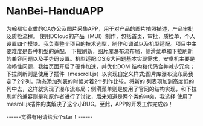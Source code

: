 # NanBei-HanduAPP
为翰都实业做的OA办公及图片采集APP，用于对产品的图片拍照描述，产品审批及质检流程。
使用DCloud的产品（MUI）制作，包括首页，审批，质检单，个人设置四个模块。我负责整个项目的技术选型，制作和调试以及机型适配。项目中主要难度是各种机型的适配，
下拉刷新，图片库瀑布流布局，侧滑菜单和下拉刷新的兼容问题以及手势码设置。机型适配IOS没大问题基本实现需求，安卓机主要是流畅性问题，我给页面开启了硬件加速，并优化DOM
结构和代码合并减少冗余；下拉刷新则是使用了插件（mescroll.js）以实现自定义样式;图片库瀑布流布局我定了2个列，动态添加列表的时候对着2个列作比较，将新的
列表项加到高度低的列中去，这样就实现了瀑布流布局；侧滑菜单则是使用了官网的结构实现，和下拉刷新的兼容则是和原作者进行了讨论，后来知道是两个类的冲突，我选择
使用了mesroll.js插件的类解决了这个小BUG。至此，APP的开发工作完成@！

------觉得有用请给我个star！------
